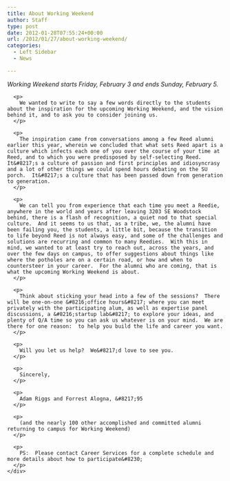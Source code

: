 ```yaml
---
title: About Working Weekend
author: Staff
type: post
date: 2012-01-28T07:55:24+00:00
url: /2012/01/27/about-working-weekend/
categories:
  - Left Sidebar
  - News

---
```

<div>
  <div>
    <div>
      <p>
        <em>Working Weekend starts Friday, February 3 and ends Sunday, February 5.</em>
      </p>
      
      <p>
        We wanted to write to say a few words directly to the students about the inspiration for the upcoming Working Weekend, and the vision behind it, and to ask you to consider joining us.
      </p>
      
      <p>
        The inspiration came from conversations among a few Reed alumni earlier this year, wherein we concluded that what sets Reed apart is a culture which infects each one of you over the course of your time at Reed, and to which you were predisposed by self-selecting Reed.  It&#8217;s a culture of passion and first principles and idiosyncrasy and a lot of other things we could spend hours debating on the SU porch.  It&#8217;s a culture that has been passed down from generation to generation.
      </p>
      
      <p>
        We can tell you from experience that each time you meet a Reedie, anywhere in the world and years after leaving 3203 SE Woodstock behind, there is a flash of recognition, a quiet nod to that special culture.  And it seems to us that, as a tribe, we, the alumni have been failing you, the students, a little bit, because the transition to life beyond Reed is not always easy, and some of the challenges and solutions are recurring and common to many Reedies.  With this in mind, we wanted to at least try to reach out, across the years, and over the few days on campus, to offer suggestions about things like where the potholes are on a certain road, or how and when to countersteer in your career.  For the alumni who are coming, that is what the upcoming Working Weekend is about.
      </p>
      
      <p>
        Think about sticking your head into a few of the sessions?  There will be one-on-one &#8216;office hours&#8217; where you can meet privately with the participating alum, as well as expertise panel discussions, a &#8216;startup lab&#8217; to explore your ideas, and plenty of Q/A time so you can ask us whatever is on your mind.  We are there for one reason:  to help you build the life and career you want.
      </p>
      
      <p>
        Will you let us help?  We&#8217;d love to see you.
      </p>
      
      <p>
        Sincerely,
      </p>
      
      <p>
        Adam Riggs and Forrest Alogna, &#8217;95
      </p>
      
      <p>
        (and the nearly 100 other accomplished and committed alumni returning to campus for Working Weekend)
      </p>
      
      <p>
        PS:  Please contact Career Services for a complete schedule and more details about how to participate&#8230;
      </p>
    </div>
  </div>
</div>